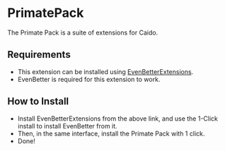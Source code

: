 # PrimatePack
The Primate Pack is a suite of extensions for Caido.

## Requirements
- This extension can be installed using [EvenBetterExtensions](https://github.com/bebiksior/EvenBetterExtensions).
- EvenBetter is required for this extension to work.

## How to Install
- Install EvenBetterExtensions from the above link, and use the 1-Click install to install EvenBetter from it.
- Then, in the same interface, install the Primate Pack with 1 click.
- Done!
